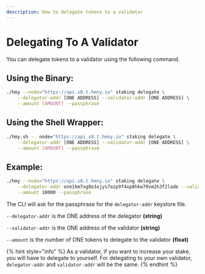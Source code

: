 ```yaml
---
description: How to delegate tokens to a validator
---
```


# Delegating To A Validator

You can delegate tokens to a validator using the following command.

## Using the Binary:

```bash
./hmy --node="https://api.s0.t.hmny.io" staking delegate \
    --delegator-addr [ONE ADDRESS] --validator-addr [ONE ADDRESS] \
    --amount [AMOUNT] --passphrase
```

## Using the Shell Wrapper:

```bash
./hmy.sh -- node="https://api.s0.t.hmny.io" staking delegate \
    --delegator-addr [ONE ADDRESS] --validator-addr [ONE ADDRESS] \
    --amount [AMOUNT] --passphrase
```

## Example:

```bash
./hmy --node="https://api.s0.t.hmny.io" staking delegate \
    --delegator-addr one1km7xg8e3xjys7azp9f4xp8hkw79vm2h3f2lade --validator-addr one1km7xg8e3xjys7azp9f4xp8hkw79vm2h3f2lade \
    --amount 10000 --passphrase
```

The CLI will ask for the passphrase for the `delegator-addr` keystore file.

`--delegator-addr` is the ONE address of the delegator **\(string\)**

`--validator-addr` is the ONE address of the validator **\(string\)**

`--amount` is the number of ONE tokens to delegate to the validator **\(float\)**

{% hint style="info" %}
As a validator, if you want to increase your stake, you will have to delegate to yourself. For delegating to your own validator, `delegator-addr` and `validator-addr` will be the same.
{% endhint %}

